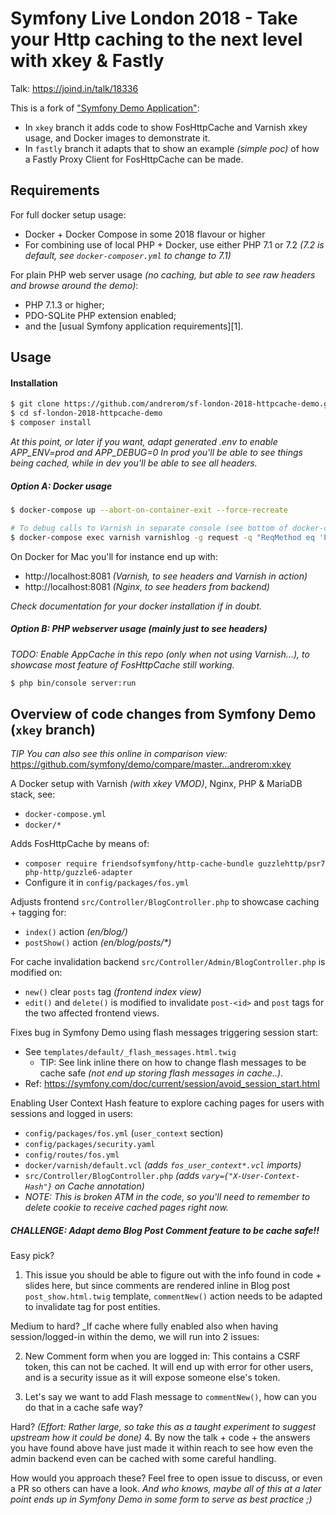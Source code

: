 Symfony Live London 2018 - Take your Http caching to the next level with xkey & Fastly
======================================================================================

Talk: https://joind.in/talk/18336

This is a fork of ["Symfony Demo Application"](https://github.com/symfony/demo):
- In `xkey` branch it adds code to show FosHttpCache and Varnish xkey usage, and Docker images to demonstrate it.
- In `fastly` branch it adapts that to show an example _(simple poc)_ of how a Fastly Proxy Client for FosHttpCache can be made.

Requirements
------------

For full docker setup usage:
  * Docker + Docker Compose in some 2018 flavour or higher
  * For combining use of local PHP + Docker, use either PHP 7.1 or 7.2 _(7.2 is default, see `docker-composer.yml` to change to 7.1)_


For plain PHP web server usage _(no caching, but able to see raw headers and browse around the demo)_:
  * PHP 7.1.3 or higher;
  * PDO-SQLite PHP extension enabled;
  * and the [usual Symfony application requirements][1].


Usage
-----


#### Installation

```bash
$ git clone https://github.com/andrerom/sf-london-2018-httpcache-demo.git
$ cd sf-london-2018-httpcache-demo
$ composer install
```

_At this point, or later if you want, adapt generated .env to enable APP_ENV=prod and APP_DEBUG=0
In prod you'll be able to see things being cached, while in dev you'll be able to see all headers._


##### Option A: Docker usage

```bash
$ docker-compose up --abort-on-container-exit --force-recreate

# To debug calls to Varnish in separate console (see bottom of docker-compose.yml for more info):
$ docker-compose exec varnish varnishlog -g request -q "ReqMethod eq 'PURGEKEYS'"
```

On Docker for Mac you'll for instance end up with:
- http://localhost:8081 _(Varnish, to see headers and Varnish in action)_
- http://localhost:8081 _(Nginx, to see headers from backend)_

_Check documentation for your docker installation if in doubt._

##### Option B: PHP webserver usage _(mainly just to see headers)_

_TODO: Enable AppCache in this repo (only when not using Varnish...), to showcase most feature of FosHttpCache still working._

```bash
$ php bin/console server:run
```


Overview of code changes from Symfony Demo (`xkey` branch)
----------------------------------------------------------

_TIP You can also see this online in comparison view:_ https://github.com/symfony/demo/compare/master...andrerom:xkey     

A Docker setup with Varnish _(with xkey VMOD)_,  Nginx, PHP & MariaDB stack, see:
- `docker-compose.yml`
- `docker/*`

Adds FosHttpCache by means of:
- `composer require friendsofsymfony/http-cache-bundle guzzlehttp/psr7 php-http/guzzle6-adapter`
- Configure it in `config/packages/fos.yml`

Adjusts frontend `src/Controller/BlogController.php` to showcase caching + tagging for:
- `index()` action _(en/blog/)_
- `postShow()` action _(en/blog/posts/*)_

For cache invalidation backend `src/Controller/Admin/BlogController.php` is modified on:
- `new()` clear `posts` tag _(frontend index view)_
- `edit()` and `delete()` is modified to invalidate `post-<id>` and `post` tags for the two affected frontend views.

Fixes bug in Symfony Demo using flash messages triggering session start:
- See `templates/default/_flash_messages.html.twig`
  - TIP: See link inline there on how to change flash messages to be cache safe _(not end up storing flash messages in cache..)_.
- Ref: https://symfony.com/doc/current/session/avoid_session_start.html

Enabling User Context Hash feature to explore caching pages for users with sessions and logged in users:
- `config/packages/fos.yml` (`user_context` section)
- `config/packages/security.yaml`
- `config/routes/fos.yml`
- `docker/varnish/default.vcl` _(adds `fos_user_context*.vcl` imports)_
- `src/Controller/BlogController.php` _(adds `vary={"X-User-Context-Hash"}` on Cache annotation)_
- _NOTE: This is broken ATM in the code, so you'll need to remember to delete cookie to receive cached pages right now._


##### CHALLENGE: Adapt demo Blog Post Comment feature to be cache safe!!

Easy pick?
1. This issue you should be able to figure out with the info found in code + slides here, but since comments are
   rendered inline in Blog post `post_show.html.twig` template, `commentNew()` action needs to be adapted to invalidate
   tag for post entities.  

Medium to hard?
_If cache where fully enabled also when having session/logged-in within the demo, we will run into 2 issues:

2. New Comment form when you are logged in: This contains a CSRF token, this can not be cached.
   It will end up with error for other users, and is a security issue as it will expose someone else's token.

3. Let's say we want to add Flash message to `commentNew()`, how can you do that in a cache safe way?

Hard? _(Effort: Rather large, so take this as a taught experiment to suggest upstream how it could be done)_
4. By now the talk + code + the answers you have found above have just made it within reach to see how even the
  admin backend even can be cached with some careful handling.


How would you approach these? Feel free to open issue to discuss, or even a PR so others can have a look.
_And who knows, maybe all of this at a later point ends up in Symfony Demo in some form to serve as best practice ;)_
